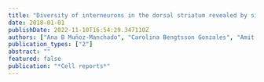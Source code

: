 ```yaml
---
title: "Diversity of interneurons in the dorsal striatum revealed by single-cell RNA sequencing and PatchSeq"
date: 2018-01-01
publishDate: 2022-11-10T16:54:29.347110Z
authors: ["Ana B Muñoz-Manchado", "Carolina Bengtsson Gonzales", "Amit Zeisel", "Hermany Munguba", "Bo Bekkouche", "Nathan Skene", "Peter Lönnerberg", "Jesper Ryge", "Kenneth D Harris", "Sten Linnarsson", " others"]
publication_types: ["2"]
abstract: ""
featured: false
publication: "*Cell reports*"
---
```


